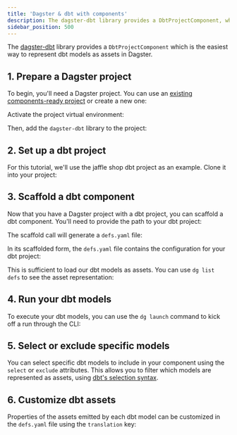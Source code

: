 ```yaml
---
title: 'Dagster & dbt with components'
description: The dagster-dbt library provides a DbtProjectComponent, which can be used to represent dbt models as assets in Dagster.
sidebar_position: 500
---
```


The [dagster-dbt](/integrations/libraries/dbt) library provides a `DbtProjectComponent` which is the easiest way to represent dbt models as assets in Dagster.

## 1. Prepare a Dagster project

To begin, you'll need a Dagster project. You can use an [existing components-ready project](/guides/build/projects/moving-to-components/migrating-project) or create a new one:

<CliInvocationExample path="docs_snippets/docs_snippets/guides/components/integrations/dbt-component/1-scaffold-project.txt" />

Activate the project virtual environment:

<CliInvocationExample contents="source .venv/bin/activate" />

Then, add the `dagster-dbt` library to the project:

<CliInvocationExample path="docs_snippets/docs_snippets/guides/components/integrations/dbt-component/2-add-dbt.txt" />

## 2. Set up a dbt project

For this tutorial, we'll use the jaffle shop dbt project as an example. Clone it into your project:

<CliInvocationExample path="docs_snippets/docs_snippets/guides/components/integrations/dbt-component/3-jaffle-clone.txt" />

## 3. Scaffold a dbt component

Now that you have a Dagster project with a dbt project, you can scaffold a dbt component. You'll need to provide the path to your dbt project:

<CliInvocationExample path="docs_snippets/docs_snippets/guides/components/integrations/dbt-component/4-scaffold-dbt-component.txt" />

The scaffold call will generate a `defs.yaml` file:

<CliInvocationExample path="docs_snippets/docs_snippets/guides/components/integrations/dbt-component/5-tree.txt" />

In its scaffolded form, the `defs.yaml` file contains the configuration for your dbt project:

<CodeExample path="docs_snippets/docs_snippets/guides/components/integrations/dbt-component/6-component.yaml" title="my_project/defs/dbt_ingest/defs.yaml" language="yaml" />

This is sufficient to load our dbt models as assets. You can use `dg list defs` to see the asset representation:

<WideContent maxSize={1100}>
<CliInvocationExample path="docs_snippets/docs_snippets/guides/components/integrations/dbt-component/7-list-defs.txt" />
</WideContent>

## 4. Run your dbt models

To execute your dbt models, you can use the `dg launch` command to kick off a run through the CLI:

<CliInvocationExample path="docs_snippets/docs_snippets/guides/components/integrations/dbt-component/12-dbt-run.txt" />

## 5. Select or exclude specific models

You can select specific dbt models to include in your component using the `select` or `exclude` attributes. This allows you to filter which models are represented as assets, using
[dbt's selection syntax](https://docs.getdbt.com/reference/node-selection/syntax).

<CodeExample path="docs_snippets/docs_snippets/guides/components/integrations/dbt-component/8-customized-component.yaml" title="my_project/defs/dbt_ingest/defs.yaml" language="yaml" />

<WideContent maxSize={1100}>
<CliInvocationExample path="docs_snippets/docs_snippets/guides/components/integrations/dbt-component/9-list-defs.txt" />
</WideContent>

## 6. Customize dbt assets

Properties of the assets emitted by each dbt model can be customized in the `defs.yaml` file using the `translation` key:

<CodeExample path="docs_snippets/docs_snippets/guides/components/integrations/dbt-component/10-customized-component.yaml" title="my_project/defs/dbt_ingest/defs.yaml" language="yaml" />

<WideContent maxSize={1100}>
<CliInvocationExample path="docs_snippets/docs_snippets/guides/components/integrations/dbt-component/11-list-defs.txt" />
</WideContent>
